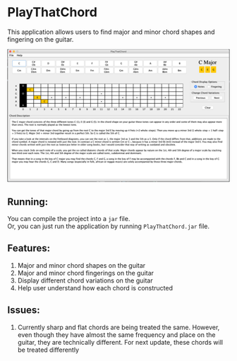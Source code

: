 # PlayThatChord

This application allows users to find major and minor chord shapes and fingering on the guitar. 

![](./imgs/playThatChord.png)


## Running:
You can compile the project into a `jar` file. <br>
Or, you can just run the application by running `PlayThatChord.jar` file.

## Features: 
1. Major and minor chord shapes on the guitar
2. Major and minor chord fingerings on the guitar
3. Display different chord variations on the guitar
4. Help user understand how each chord is constructed


## Issues:
1. Currently sharp and flat chords are being treated the same. However, even though they have almost
the same frequency and place on the guitar, they are technically different. For next update, these chords
will be treated differently

